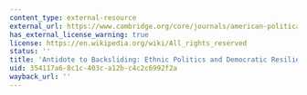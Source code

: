 ```yaml
---
content_type: external-resource
external_url: https://www.cambridge.org/core/journals/american-political-science-review/article/antidote-to-backsliding-ethnic-politics-and-democratic-resilience/34874D1B9A5A35AE9D7096D4CDC0A0AB
has_external_license_warning: true
license: https://en.wikipedia.org/wiki/All_rights_reserved
status: ''
title: 'Antidote to Backsliding: Ethnic Politics and Democratic Resilience'
uid: 354117a6-8c1c-403c-a12b-c4c2c6992f2a
wayback_url: ''
---
```

